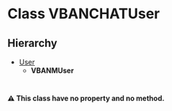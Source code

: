 # Class VBANCHATUser

## Hierarchy

-   [User](/docs/Classes/User.md)
    -   **VBANMUser**

#

#### :warning: This class have no property and no method.
